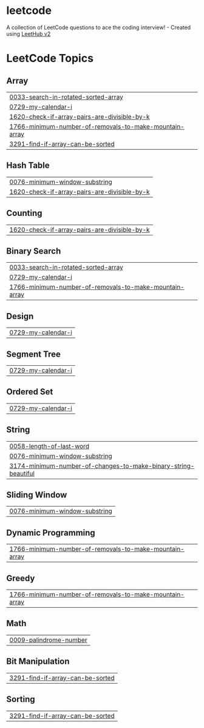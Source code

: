 # leetcode
A collection of LeetCode questions to ace the coding interview! - Created using [LeetHub v2](https://github.com/arunbhardwaj/LeetHub-2.0)

<!---LeetCode Topics Start-->
# LeetCode Topics
## Array
|  |
| ------- |
| [0033-search-in-rotated-sorted-array](https://github.com/vidjaaryan/leetcode/tree/master/0033-search-in-rotated-sorted-array) |
| [0729-my-calendar-i](https://github.com/vidjaaryan/leetcode/tree/master/0729-my-calendar-i) |
| [1620-check-if-array-pairs-are-divisible-by-k](https://github.com/vidjaaryan/leetcode/tree/master/1620-check-if-array-pairs-are-divisible-by-k) |
| [1766-minimum-number-of-removals-to-make-mountain-array](https://github.com/vidjaaryan/leetcode/tree/master/1766-minimum-number-of-removals-to-make-mountain-array) |
| [3291-find-if-array-can-be-sorted](https://github.com/vidjaaryan/leetcode/tree/master/3291-find-if-array-can-be-sorted) |
## Hash Table
|  |
| ------- |
| [0076-minimum-window-substring](https://github.com/vidjaaryan/leetcode/tree/master/0076-minimum-window-substring) |
| [1620-check-if-array-pairs-are-divisible-by-k](https://github.com/vidjaaryan/leetcode/tree/master/1620-check-if-array-pairs-are-divisible-by-k) |
## Counting
|  |
| ------- |
| [1620-check-if-array-pairs-are-divisible-by-k](https://github.com/vidjaaryan/leetcode/tree/master/1620-check-if-array-pairs-are-divisible-by-k) |
## Binary Search
|  |
| ------- |
| [0033-search-in-rotated-sorted-array](https://github.com/vidjaaryan/leetcode/tree/master/0033-search-in-rotated-sorted-array) |
| [0729-my-calendar-i](https://github.com/vidjaaryan/leetcode/tree/master/0729-my-calendar-i) |
| [1766-minimum-number-of-removals-to-make-mountain-array](https://github.com/vidjaaryan/leetcode/tree/master/1766-minimum-number-of-removals-to-make-mountain-array) |
## Design
|  |
| ------- |
| [0729-my-calendar-i](https://github.com/vidjaaryan/leetcode/tree/master/0729-my-calendar-i) |
## Segment Tree
|  |
| ------- |
| [0729-my-calendar-i](https://github.com/vidjaaryan/leetcode/tree/master/0729-my-calendar-i) |
## Ordered Set
|  |
| ------- |
| [0729-my-calendar-i](https://github.com/vidjaaryan/leetcode/tree/master/0729-my-calendar-i) |
## String
|  |
| ------- |
| [0058-length-of-last-word](https://github.com/vidjaaryan/leetcode/tree/master/0058-length-of-last-word) |
| [0076-minimum-window-substring](https://github.com/vidjaaryan/leetcode/tree/master/0076-minimum-window-substring) |
| [3174-minimum-number-of-changes-to-make-binary-string-beautiful](https://github.com/vidjaaryan/leetcode/tree/master/3174-minimum-number-of-changes-to-make-binary-string-beautiful) |
## Sliding Window
|  |
| ------- |
| [0076-minimum-window-substring](https://github.com/vidjaaryan/leetcode/tree/master/0076-minimum-window-substring) |
## Dynamic Programming
|  |
| ------- |
| [1766-minimum-number-of-removals-to-make-mountain-array](https://github.com/vidjaaryan/leetcode/tree/master/1766-minimum-number-of-removals-to-make-mountain-array) |
## Greedy
|  |
| ------- |
| [1766-minimum-number-of-removals-to-make-mountain-array](https://github.com/vidjaaryan/leetcode/tree/master/1766-minimum-number-of-removals-to-make-mountain-array) |
## Math
|  |
| ------- |
| [0009-palindrome-number](https://github.com/vidjaaryan/leetcode/tree/master/0009-palindrome-number) |
## Bit Manipulation
|  |
| ------- |
| [3291-find-if-array-can-be-sorted](https://github.com/vidjaaryan/leetcode/tree/master/3291-find-if-array-can-be-sorted) |
## Sorting
|  |
| ------- |
| [3291-find-if-array-can-be-sorted](https://github.com/vidjaaryan/leetcode/tree/master/3291-find-if-array-can-be-sorted) |
<!---LeetCode Topics End-->